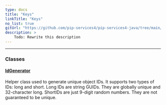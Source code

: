 ```yaml
---
type: docs
title: "Keys"
linkTitle: "Keys"
no_list: true
gitUrl: "https://github.com/pip-services4/pip-services4-java/tree/main/pip-services4-data-java"
description: >
    Todo: Rewrite this description
---
```

---

<div class="module-body"> 

### Classes

#### [IdGenerator](id_generator)
Helper class used to generate unique object IDs.
It supports two types of IDs: long and short. 
Long IDs are string GUIDs. They are globally unique and 32-character long. 
ShortIDs are just 9-digit random numbers. They are not guaranteed to be unique.

</div>

